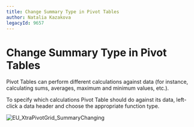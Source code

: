 ```yaml
---
title: Change Summary Type in Pivot Tables
author: Natalia Kazakova
legacyId: 9657
---
```

# Change Summary Type in Pivot Tables
Pivot Tables can perform different calculations against data (for instance, calculating sums, averages, maximum and minimum values, etc.).

To specify which calculations Pivot Table should do against its data, left-click a data header and choose the appropriate function type.

![EU_XtraPivotGrid_SummaryChanging](../../../images/img13514.png)